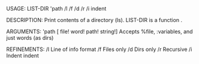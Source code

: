 USAGE:
     LIST-DIR 'path /l /f /d /r /i indent

DESCRIPTION:
     Print contents of a directory (ls).
     LIST-DIR is a function .

ARGUMENTS:
    'path [<end> file! word! path! string!]
        Accepts %file, :variables, and just words (as dirs)

REFINEMENTS:
    /l
        Line of info format
    /f
        Files only
    /d
        Dirs only
    /r
        Recursive
    /i
        Indent
    indent

